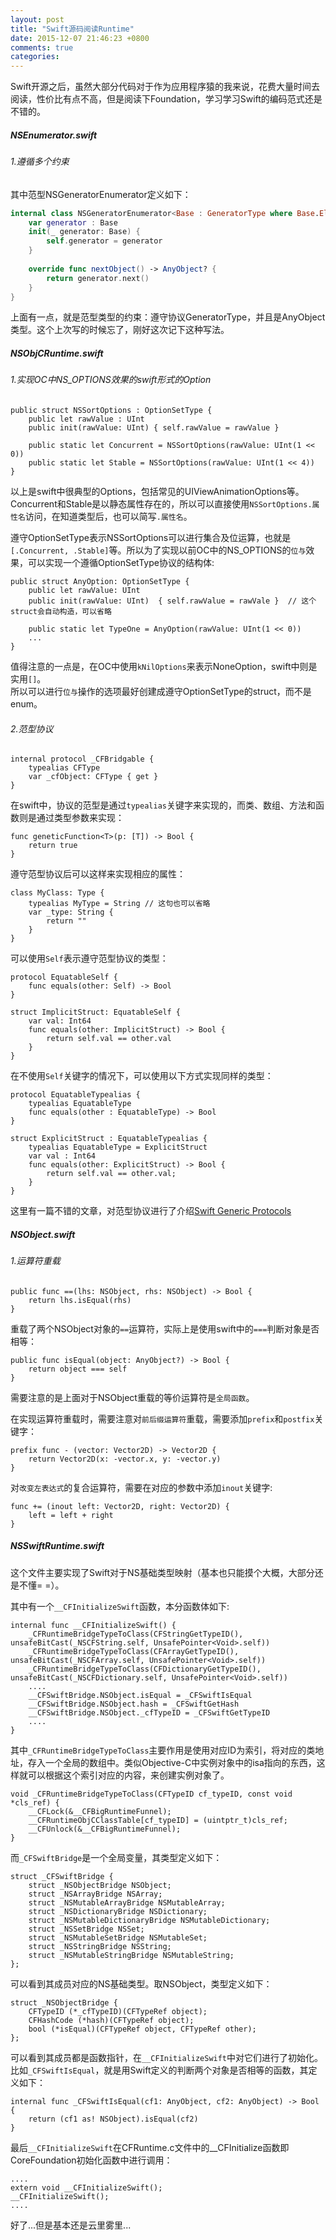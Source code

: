 ```yaml
---
layout: post
title: "Swift源码阅读Runtime"
date: 2015-12-07 21:46:23 +0800
comments: true
categories: 
---
```


Swift开源之后，虽然大部分代码对于作为应用程序猿的我来说，花费大量时间去阅读，性价比有点不高，但是阅读下Foundation，学习学习Swift的编码范式还是不错的。

##### NSEnumerator.swift
###### 1.遵循多个约束<br>
其中范型NSGeneratorEnumerator定义如下：

```swift
internal class NSGeneratorEnumerator<Base : GeneratorType where Base.Element : AnyObject> : NSEnumerator {
    var generator : Base
    init(_ generator: Base) {
        self.generator = generator
    }
    
    override func nextObject() -> AnyObject? {
        return generator.next()
    }
}
```
上面有一点，就是范型类型的约束：遵守协议GeneratorType，并且是AnyObject类型。这个上次写的时候忘了，刚好这次记下这种写法。

<!--more-->
##### NSObjCRuntime.swift
###### 1.实现OC中NS_OPTIONS效果的swift形式的Option<br>

```
public struct NSSortOptions : OptionSetType {
    public let rawValue : UInt
    public init(rawValue: UInt) { self.rawValue = rawValue }
    
    public static let Concurrent = NSSortOptions(rawValue: UInt(1 << 0))
    public static let Stable = NSSortOptions(rawValue: UInt(1 << 4))
}
```
以上是swift中很典型的Options，包括常见的UIViewAnimationOptions等。Concurrent和Stable是以静态属性存在的，所以可以直接使用`NSSortOptions.属性名`访问，在知道类型后，也可以简写`.属性名`。

遵守OptionSetType表示NSSortOptions可以进行集合及位运算，也就是`[.Concurrent, .Stable]`等。所以为了实现以前OC中的NS_OPTIONS的`位与`效果，可以实现一个遵循OptionSetType协议的结构体:

```
public struct AnyOption: OptionSetType {
	public let rawValue: UInt
	public init(rawValue: UInt)  { self.rawValue = rawVale }  // 这个struct会自动构造，可以省略
	
	public static let TypeOne = AnyOption(rawValue: UInt(1 << 0))
	...
}
```
值得注意的一点是，在OC中使用`kNilOptions`来表示NoneOption，swift中则是实用`[]`。<br>
所以可以进行`位与`操作的选项最好创建成遵守OptionSetType的struct，而不是enum。

###### 2.范型协议

```
internal protocol _CFBridgable {
    typealias CFType
    var _cfObject: CFType { get }
}
```
在swift中，协议的范型是通过`typealias`关键字来实现的，而类、数组、方法和函数则是通过类型参数来实现：

```
func geneticFunction<T>(p: [T]) -> Bool {
	return true
}
```
遵守范型协议后可以这样来实现相应的属性：

```
class MyClass: Type {
    typealias MyType = String // 这句也可以省略
    var _type: String {
        return ""
    }
}
```
可以使用`Self`表示遵守范型协议的类型：

```
protocol EquatableSelf {
	func equals(other: Self) -> Bool
}

struct ImplicitStruct: EquatableSelf {
	var val: Int64
	func equals(other: ImplicitStruct) -> Bool {
		return self.val == other.val
	}
}
```
在不使用`Self`关键字的情况下，可以使用以下方式实现同样的类型：

```
protocol EquatableTypealias {
	typealias EquatableType
	func equals(other : EquatableType) -> Bool
}

struct ExplicitStruct : EquatableTypealias {
	typealias EquatableType = ExplicitStruct
	var val : Int64
	func equals(other: ExplicitStruct) -> Bool {
		return self.val == other.val;
	}
}
```
这里有一篇不错的文章，对范型协议进行了介绍[Swift Generic Protocols
](http://milen.me/writings/swift-generic-protocols/)

##### NSObject.swift
###### 1.运算符重载

```
public func ==(lhs: NSObject, rhs: NSObject) -> Bool {
    return lhs.isEqual(rhs)
}
```
重载了两个NSObject对象的`==`运算符，实际上是使用swift中的`===`判断对象是否相等：

```
public func isEqual(object: AnyObject?) -> Bool {
	return object === self
}
```
需要注意的是上面对于NSObject重载的等价运算符是`全局函数`。

在实现运算符重载时，需要注意对`前后缀运算符`重载，需要添加`prefix`和`postfix`关键字：

```
prefix func - (vector: Vector2D) -> Vector2D {
	return Vector2D(x: -vector.x, y: -vector.y)
}
```
对`改变左表达式`的复合运算符，需要在对应的参数中添加`inout`关键字:

```
func += (inout left: Vector2D, right: Vector2D) {
	left = left + right
}
```

##### NSSwiftRuntime.swift
这个文件主要实现了Swift对于NS基础类型映射（基本也只能摸个大概，大部分还是不懂= =）。

其中有一个`__CFInitializeSwift`函数，本分函数体如下:

```
internal func __CFInitializeSwift() {
    _CFRuntimeBridgeTypeToClass(CFStringGetTypeID(), unsafeBitCast(_NSCFString.self, UnsafePointer<Void>.self))
    _CFRuntimeBridgeTypeToClass(CFArrayGetTypeID(), unsafeBitCast(_NSCFArray.self, UnsafePointer<Void>.self))
    _CFRuntimeBridgeTypeToClass(CFDictionaryGetTypeID(), unsafeBitCast(_NSCFDictionary.self, UnsafePointer<Void>.self))
    ....
    __CFSwiftBridge.NSObject.isEqual = _CFSwiftIsEqual
    __CFSwiftBridge.NSObject.hash = _CFSwiftGetHash
    __CFSwiftBridge.NSObject._cfTypeID = _CFSwiftGetTypeID
    ....
}
```
其中`_CFRuntimeBridgeTypeToClass`主要作用是使用对应ID为索引，将对应的类地址，存入一个全局的数组中。类似Objective-C中实例对象中的isa指向的东西，这样就可以根据这个索引对应的内容，来创建实例对象了。

```
void _CFRuntimeBridgeTypeToClass(CFTypeID cf_typeID, const void *cls_ref) {
    __CFLock(&__CFBigRuntimeFunnel);
    __CFRuntimeObjCClassTable[cf_typeID] = (uintptr_t)cls_ref;
    __CFUnlock(&__CFBigRuntimeFunnel);
}
```
而`_CFSwiftBridge`是一个全局变量，其类型定义如下：

```
struct _CFSwiftBridge {
    struct _NSObjectBridge NSObject;
    struct _NSArrayBridge NSArray;
    struct _NSMutableArrayBridge NSMutableArray;
    struct _NSDictionaryBridge NSDictionary;
    struct _NSMutableDictionaryBridge NSMutableDictionary;
    struct _NSSetBridge NSSet;
    struct _NSMutableSetBridge NSMutableSet;
    struct _NSStringBridge NSString;
    struct _NSMutableStringBridge NSMutableString;
};
```
可以看到其成员对应的NS基础类型。取NSObject，类型定义如下：

```
struct _NSObjectBridge {
    CFTypeID (*_cfTypeID)(CFTypeRef object);
    CFHashCode (*hash)(CFTypeRef object);
    bool (*isEqual)(CFTypeRef object, CFTypeRef other);
};
```
可以看到其成员都是函数指针，在`__CFInitializeSwift`中对它们进行了初始化。比如`_CFSwiftIsEqual`，就是用Swift定义的判断两个对象是否相等的函数，其定义如下：

```
internal func _CFSwiftIsEqual(cf1: AnyObject, cf2: AnyObject) -> Bool {
    return (cf1 as! NSObject).isEqual(cf2)
}
```
最后`__CFInitializeSwift`在CFRuntime.c文件中的__CFInitialize函数即CoreFoundation初始化函数中进行调用：

```
....
extern void __CFInitializeSwift();
__CFInitializeSwift();
....
```
好了...但是基本还是云里雾里...